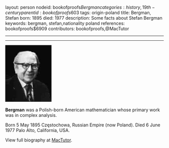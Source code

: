layout: person
nodeid: bookofproofs$Bergman
categories: history,19th-century
parentid: bookofproofs$603
tags: origin-poland
title: Bergman, Stefan
born: 1895
died: 1977
description: Some facts about Stefan Bergman
keywords: bergman, stefan,nationality poland
references: bookofproofs$6909
contributors: bookofproofs,@MacTutor

---


---

![Bergman.jpg](https://github.com/bookofproofs/bookofproofs.github.io/blob/main/_sources/_assets/images/portraits/Bergman.jpg?raw=true)

**Bergman** was a Polish-born American mathematician whose primary work was in complex analysis.

Born 5 May 1895 Częstochowa, Russian Empire (now Poland). Died 6 June 1977 Palo Alto, California, USA.


View full biography at [MacTutor](https://mathshistory.st-andrews.ac.uk/Biographies/Bergman/).